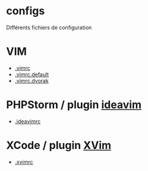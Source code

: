 configs
=======

Différents fichiers de configuration

# VIM

 - [.vimrc](.vimrc)
 - [.vimrc.default](.vimrc.default)
 - [.vimrc.dvorak](.vimrc.dvorak)

# PHPStorm / plugin [ideavim](https://github.com/JetBrains/ideavim)

 - [.ideavimrc](.ideavimrc)

# XCode / plugin [XVim](https://github.com/JugglerShu/XVim)

 - [.xvimrc](.xvimr)
